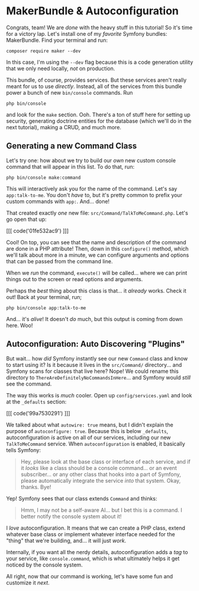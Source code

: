 # MakerBundle & Autoconfiguration

Congrats, team! We are *done* with the heavy stuff in this tutorial! So it's time
for a victory lap. Let's install one of my *favorite* Symfony bundles: MakerBundle.
Find your terminal and run:

```terminal
composer require maker --dev
```

In this case, I'm using the `--dev` flag because this is a code generation utility
that we only need locally, *not* on production.

This bundle, of course, provides services. But these services aren't really meant
for us to use *directly*. Instead, all of the services from this bundle power a
bunch of new `bin/console` commands. Run

```terminal
php bin/console
```

and look for the `make` section. Ooh. There's a ton of stuff here for setting up
security, generating doctrine entities for the database (which we'll do in the next
tutorial), making a CRUD, and much more.

## Generating a new Command Class

Let's try one: how about we try to build our *own* new custom console command
that will appear in this list. To do that, run:

```terminal
php bin/console make:command
```

This will interactively ask you for the name of the command. Let's say
`app:talk-to-me`. You don't *have* to, but it's pretty common to prefix your custom
commands with `app:`. And... done!

That created exactly *one* new file: `src/Command/TalkToMeCommand.php`. Let's go
open that up:

[[[ code('01fe532ac9') ]]]

Cool! On top, you can see that the name and description of the
command are done in a PHP attribute! Then, down in this `configure()` method,
which we'll talk about more in a minute, we can configure arguments and options
that can be passed from the command line.

When we *run* the command, `execute()` will be called... where we can print things
out to the screen or read options and arguments.

Perhaps the *best* thing about this class is that... it *already* works. Check it
out! Back at your terminal, run;


```terminal
php bin/console app:talk-to-me
```

And... it's *alive*! It doesn't *do* much, but this output is coming from down
here. Woo!

## Autoconfiguration: Auto Discovering "Plugins"

But wait... how *did* Symfony instantly see our new `Command` class and know to
start using it? Is it because it lives in the `src/Command/` directory... and
Symfony scans for classes that live here? Nope! We could rename this directory to
`ThereAreDefinitelyNoCommandsInHere`... and Symfony would *still* see the command.

The way this works is *much* cooler. Open up `config/services.yaml` and
look at the `_defaults` section:

[[[ code('99a7530291') ]]]

We talked about what `autowire: true` means, but I didn't explain the purpose of 
`autoconfigure: true`. Because this is below `_defaults`, autoconfiguration *is* 
active on all of our services, including our new `TalkToMeCommand` service. 
When `autoconfiguration` is enabled, it basically tells Symfony:

> Hey, please look at the base class or interface of each service, and if it
> *looks* like a class should be a console command... or an event subscriber...
> or any other class that hooks into a part of Symfony, please automatically
> integrate the service *into* that system. Okay, thanks. Bye!

Yep! Symfony sees that our class extends `Command` and thinks:

> Hmm, I may not be a self-aware AI... but I bet this is a command. I better notify
> the console system about it!

I *love* autoconfiguration. It means that we can create a PHP class, extend
whatever base class or implement whatever interface needed for the "thing" that
we're building, and... it will just *work*.

Internally, if you want all the nerdy details, autoconfiguration adds a *tag* to
your service, like `console.command`, which is what ultimately helps it get noticed
by the console system.

All right, now that our command is working, let's have some fun and customize it
*next*.
